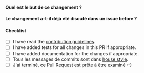 
<!-- Merci beaucoup d'avoir contribué au code ou à la documentation de rclone ! S'il te plaît
remplissez les questions suivantes pour nous permettre d'examiner plus facilement votre
changements.

Vous n'avez pas besoin de cocher toutes les cases ci-dessous en même temps, n'hésitez pas à prendre
votre temps et ajoutez plus de commits. Si vous avez terminé et êtes prêt pour l'examen, veuillez
cochez la dernière case. -->


#### Quel est le but de ce changement ?  
<!-- Décrivez les changements ici -->




#### Le changement a-t-il déjà été discuté dans un issue before ?




#### Checklist    

- [ ] I have read the [contribution guidelines](https://github.com/rclone/rclone/blob/master/CONTRIBUTING.md#submitting-a-new-feature-or-bug-fix).
- [ ] I have added tests for all changes in this PR if appropriate.
- [ ] I have added documentation for the changes if appropriate.
- [ ] Tous les messages de commits sont dans [house style](https://github.com/rclone/rclone/blob/master/CONTRIBUTING.md#commit-messages).
- [ ] J'ai terminé, ce Pull Request est prête à être examiné :-)

